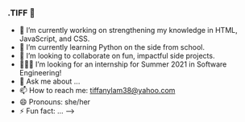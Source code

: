 ### .TIFF 👾

- 🔭 I’m currently working on strengthening my knowledge in HTML, JavaScript, and CSS.
- 🌱 I’m currently learning Python on the side from school.
- 👯 I’m looking to collaborate on fun, impactful side projects. 
- 👩🏻‍💻 I’m looking for an internship for Summer 2021 in Software Engineering! 
- 💬 Ask me about ...
- 📫 How to reach me: tiffanylam38@yahoo.com
- 😄 Pronouns: she/her
- ⚡ Fun fact: ...
-->
